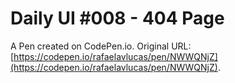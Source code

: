 # Daily UI #008 - 404 Page

A Pen created on CodePen.io. Original URL: [https://codepen.io/rafaelavlucas/pen/NWWQNjZ](https://codepen.io/rafaelavlucas/pen/NWWQNjZ).


